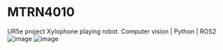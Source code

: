 # MTRN4010
UR5e project
Xylophone playing robot.
Computer vision | Python | ROS2 
![image](https://github.com/user-attachments/assets/541c02f2-c399-4033-97be-e803340afeab)
![image](https://github.com/user-attachments/assets/f2f42f67-8a19-4b1f-820e-81784da83ba3)
